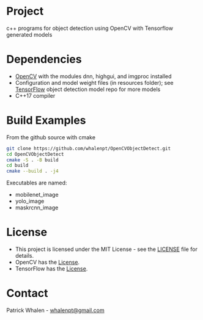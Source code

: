 # Project #

c++ programs for object detection using
OpenCV with Tensorflow generated models

# Dependencies #

- [OpenCV](https://opencv.org) with the modules dnn, highgui, and imgproc installed
- Configuration and model weight files (in resources folder); see [TensorFlow](https://github.com/tensorflow/models/tree/master/research/object_detection) object detection model repo for more models
- C++17 compiler

# Build Examples #
From the github source with cmake
```bash
git clone https://github.com/whalenpt/OpenCVObjectDetect.git
cd OpenCVObjectDetect
cmake -S . -B build
cd build
cmake --build . -j4
```
Executables are named:
- mobilenet_image
- yolo_image
- maskrcnn_image

# License #
- This project is licensed under the MIT License - see the [LICENSE](./LICENSE.txt) file for details.
- OpenCV has the [License](https://github.com/opencv/opencv/blob/master/LICENSE). 
- TensorFlow has the [License](//github.com/tensorflow/models/blob/master/LICENSE).

# Contact # 
Patrick Whalen - whalenpt@gmail.com

